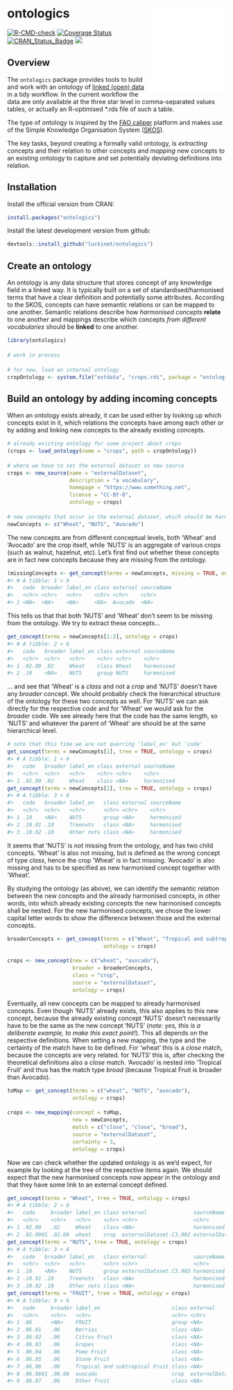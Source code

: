 
<!-- README.md is generated from README.Rmd. Please edit that file -->

# ontologics <a href='https://github.com/luckinet/ontologics/'><img src='man/figures/logo.svg' align="right" height="200" /></a>

<!-- badges: start -->

[![R-CMD-check](https://github.com/luckinet/ontologics/workflows/R-CMD-check/badge.svg)](https://github.com/luckinet/ontologics/actions)
[![Coverage
Status](https://codecov.io/gh/luckinet/ontologics/branch/master/graph/badge.svg)](https://codecov.io/github/luckinet/ontologics?branch=master)
[![CRAN_Status_Badge](http://www.r-pkg.org/badges/version/ontologics)](https://cran.r-project.org/package=ontologics)
[![](http://cranlogs.r-pkg.org/badges/grand-total/ontologics)](https://cran.r-project.org/package=geometr)

<!-- badges: end -->

## Overview

The `ontologics` package provides tools to build and work with an
ontology of [linked (open)
data](https://en.wikipedia.org/wiki/Linked_data) in a tidy workflow. In
the current workflow the data are only available at the three star level
in comma-separated values tables, or actually an R-optimised \*.rds file
of such a table.

The type of ontology is inspired by the [FAO
caliper](https://datalab.review.fao.org/datalab/caliper/web/) platform
and makes use of the Simple Knowledge Organisation System
([SKOS](https://www.w3.org/TR/skos-reference/)).

The key tasks, beyond creating a formally valid ontology, is
*extracting* concepts and their relation to other concepts and *mapping*
new concepts to an existing ontology to capture and set potentially
deviating definitions into relation.

## Installation

Install the official version from CRAN:

``` r
install.packages("ontologics")
```

Install the latest development version from github:

``` r
devtools::install_github("luckinet/ontologics")
```

## Create an ontology

An ontology is any data structure that stores concept of any knowledge
field in a linked way. It is typically built on a set of
standardised/harmonised terms that have a clear definition and
potentially some attributes. According to the SKOS, concepts can have
semantic relations or can be mapped to one another. Semantic relations
describe how *harmonised concepts* **relate** to one another and
mappings describe which concepts *from different vocabularies* should be
**linked** to one another.

``` r
library(ontologics)

# work in process

# for now, load an internal ontology
cropOntology <- system.file("extdata", "crops.rds", package = "ontologics")
```

## Build an ontology by adding incoming concepts

When an ontology exists already, it can be used either by looking up
which concepts exist in it, which relations the concepts have among each
other or by adding and linking new concepts to the already existing
concepts.

``` r
# already existing ontology for some project about crops
(crops <- load_ontology(name = "crops", path = cropOntology))

# where we have to set the external dataset as new source
crops <- new_source(name = "externalDataset",
                    description = "a vocabulary",
                    homepage = "https://www.something.net",
                    license = "CC-BY-0",
                    ontology = crops)

# new concepts that occur in the external dataset, which should be harmonised with the ontology
newConcepts <- c("Wheat", "NUTS", "Avocado")
```

The new concepts are from different conceptual levels, both ‘Wheat’ and
‘Avocado’ are the crop itself, while ‘NUTS’ is an aggregate of various
crops (such as walnut, hazelnut, etc). Let’s first find out whether
these concepts are in fact new concepts because they are missing from
the ontology.

``` r
(missingConcepts <- get_concept(terms = newConcepts, missing = TRUE, ontology = crops))
#> # A tibble: 1 × 6
#>   code  broader label_en class external sourceName
#>   <chr> <chr>   <chr>    <chr> <chr>    <chr>     
#> 1 <NA>  <NA>    <NA>     <NA>  Avocado  <NA>
```

This tells us that that both ‘NUTS’ and ‘Wheat’ don’t seem to be missing
from the ontology. We try to extract these concepts…

``` r
get_concept(terms = newConcepts[1:2], ontology = crops)
#> # A tibble: 2 × 6
#>   code   broader label_en class external sourceName
#>   <chr>  <chr>   <chr>    <chr> <chr>    <chr>     
#> 1 .02.09 .02     Wheat    class Wheat    harmonised
#> 2 .10    <NA>    NUTS     group NUTS     harmonised
```

… and see that ‘Wheat’ is a *class* and not a *crop* and ‘NUTS’ doesn’t
have any *broader* concept. We should probably check the hierarchical
structure of the ontology for these two concepts as well. For ‘NUTS’ we
can ask directly for the respective *code* and for ‘Wheat’ we would ask
for the *broader* code. We see already here that the code has the same
length, so ‘NUTS’ and whatever the parent of ‘Wheat’ are should be at
the same hierarchical level.

``` r
# note that this time we are not querring 'label_en' but 'code'
get_concept(terms = newConcepts[1], tree = TRUE, ontology = crops)
#> # A tibble: 1 × 6
#>   code   broader label_en class external sourceName
#>   <chr>  <chr>   <chr>    <chr> <chr>    <chr>     
#> 1 .02.09 .02     Wheat    class <NA>     harmonised
get_concept(terms = newConcepts[2], tree = TRUE, ontology = crops)
#> # A tibble: 3 × 6
#>   code   broader label_en   class external sourceName
#>   <chr>  <chr>   <chr>      <chr> <chr>    <chr>     
#> 1 .10    <NA>    NUTS       group <NA>     harmonised
#> 2 .10.01 .10     Treenuts   class <NA>     harmonised
#> 3 .10.02 .10     Other nuts class <NA>     harmonised
```

It seems that ‘NUTS’ is not missing from the ontology, and has two child
concepts. ‘Wheat’ is also not missing, but is defined as the wrong
concept of type *class*, hence the crop ‘Wheat’ is in fact missing.
‘Avocado’ is also missing and has to be specified as new harmonised
concept together with ‘Wheat’.

By studying the ontology (as above), we can identify the semantic
relation between the new concepts and the already harmonised concepts,
in other words, into which already existing concepts the new harmonised
concepts shall be nested. For the new harmonised concepts, we chose the
lower capital letter words to show the difference between those and the
external concepts.

``` r
broaderConcepts <- get_concept(terms = c("Wheat", "Tropical and subtropical Fruit"), 
                               ontology = crops)

crops <- new_concept(new = c("wheat", "avocado"),
                     broader = broaderConcepts,
                     class = "crop",                                         
                     source = "externalDataset", 
                     ontology = crops)
```

Eventually, all new concepts can be mapped to already harmonised
concepts. Even though ‘NUTS’ already exists, this also applies to this
new concept, because the already existing concept ‘NUTS’ doesn’t
necessarily have to be the same as the new concept ‘NUTS’ (*note: yes,
this is a deliberate example, to make this exact point!*). This all
depends on the respective definitions. When setting a new mapping, the
type and the certainty of the match have to be defined. For ‘wheat’ this
is a *close* match, because the concepts are very related. for ‘NUTS’
this is, after checking the theoretical definitions also a *close*
match. ‘Avocado’ is nested into ‘Tropical Fruit’ and thus has the match
type *broad* (because Tropical Fruit is broader than Avocado).

``` r
toMap <- get_concept(terms = c("wheat", "NUTS", "avocado"), 
                     ontology = crops)

crops <- new_mapping(concept = toMap,
                     new = newConcepts,
                     match = c("close", "close", "broad"), 
                     source = "externalDataset",
                     certainty = 3, 
                     ontology = crops)
```

Now we can check whether the updated ontology is as we’d expect, for
example by looking at the tree of the respective items again. We should
expect that the new harmonised concepts now appear in the ontology and
that they have some link to an external concept defined.

``` r
get_concept(terms = "Wheat", tree = TRUE, ontology = crops)
#> # A tibble: 2 × 6
#>   code     broader label_en class external               sourceName     
#>   <chr>    <chr>   <chr>    <chr> <chr>                  <chr>          
#> 1 .02.09   .02     Wheat    class <NA>                   harmonised     
#> 2 .02.0901 .02.09  wheat    crop  externalDataset.C3.902 externalDataset
get_concept(terms = "NUTS", tree = TRUE, ontology = crops)
#> # A tibble: 3 × 6
#>   code   broader label_en   class external               sourceName
#>   <chr>  <chr>   <chr>      <chr> <chr>                  <chr>     
#> 1 .10    <NA>    NUTS       group externalDataset.C3.903 harmonised
#> 2 .10.01 .10     Treenuts   class <NA>                   harmonised
#> 3 .10.02 .10     Other nuts class <NA>                   harmonised
get_concept(terms = "FRUIT", tree = TRUE, ontology = crops)
#> # A tibble: 9 × 6
#>   code     broader label_en                       class external      sourceName
#>   <chr>    <chr>   <chr>                          <chr> <chr>         <chr>     
#> 1 .06      <NA>    FRUIT                          group <NA>          harmonised
#> 2 .06.01   .06     Berries                        class <NA>          harmonised
#> 3 .06.02   .06     Citrus Fruit                   class <NA>          harmonised
#> 4 .06.03   .06     Grapes                         class <NA>          harmonised
#> 5 .06.04   .06     Pome Fruit                     class <NA>          harmonised
#> 6 .06.05   .06     Stone Fruit                    class <NA>          harmonised
#> 7 .06.06   .06     Tropical and subtropical Fruit class <NA>          harmonised
#> 8 .06.0601 .06.06  avocado                        crop  externalData… externalD…
#> 9 .06.07   .06     Other fruit                    class <NA>          harmonised
```
